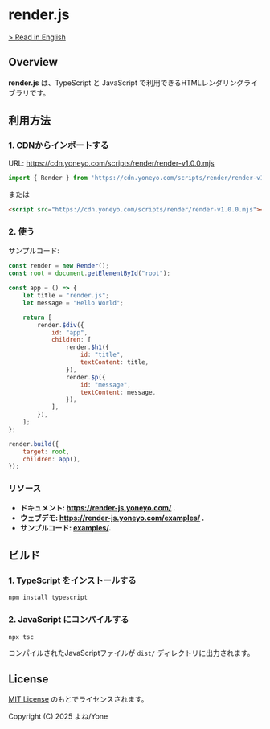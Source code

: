 # render.js

[> Read in English](./README.md)

## Overview

**render.js** は、TypeScript と JavaScript で利用できるHTMLレンダリングライブラリです。

## 利用方法

### 1. CDNからインポートする

URL: https://cdn.yoneyo.com/scripts/render/render-v1.0.0.mjs

```js
import { Render } from 'https://cdn.yoneyo.com/scripts/render/render-v1.0.0.mjs';
```

または

```html
<script src="https://cdn.yoneyo.com/scripts/render/render-v1.0.0.mjs"></script>
```

### 2. 使う

サンプルコード:
```js
const render = new Render();
const root = document.getElementById("root");

const app = () => {
    let title = "render.js";
    let message = "Hello World";

    return [
        render.$div({
            id: "app",
            children: [
                render.$h1({
                    id: "title",
                    textContent: title,
                }),
                render.$p({
                    id: "message",
                    textContent: message,
                }),
            ],
        }),
    ];
};

render.build({
    target: root,
    children: app(),
});
```

### リソース

- **ドキュメント: https://render-js.yoneyo.com/ .**
- **ウェブデモ: https://render-js.yoneyo.com/examples/ .**
- **サンプルコード: [examples/](./examples/).**

## ビルド

### 1. TypeScript をインストールする

```bash
npm install typescript
```

### 2. JavaScript にコンパイルする

```bash
npx tsc
```

コンパイルされたJavaScriptファイルが `dist/` ディレクトリに出力されます。

## License

[MIT License](./LICENSE) のもとでライセンスされます。

Copyright (C) 2025 よね/Yone
